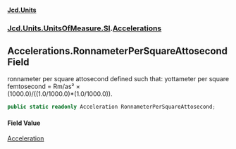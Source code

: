 #### [Jcd.Units](index.md 'index')
### [Jcd.Units.UnitsOfMeasure.SI](Jcd.Units.UnitsOfMeasure.SI.md 'Jcd.Units.UnitsOfMeasure.SI').[Accelerations](Accelerations.md 'Jcd.Units.UnitsOfMeasure.SI.Accelerations')

## Accelerations.RonnameterPerSquareAttosecond Field

ronnameter per square attosecond defined such that: yottameter per square femtosecond = Rm/as² ×  
(1000.0)/((1.0/1000.0)*(1.0/1000.0)).

```csharp
public static readonly Acceleration RonnameterPerSquareAttosecond;
```

#### Field Value
[Acceleration](Acceleration.md 'Jcd.Units.UnitTypes.Acceleration')